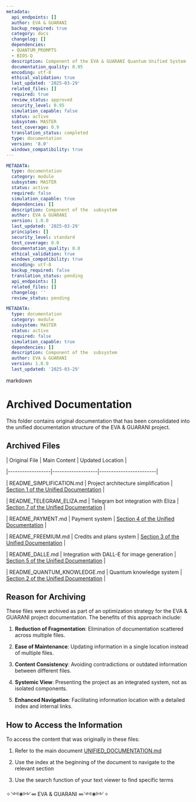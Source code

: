 ```yaml
---
metadata:
  api_endpoints: []
  author: EVA & GUARANI
  backup_required: true
  category: docs
  changelog: []
  dependencies:
  - QUANTUM_PROMPTS
  - BIOS-Q
  description: Component of the EVA & GUARANI Quantum Unified System
  documentation_quality: 0.95
  encoding: utf-8
  ethical_validation: true
  last_updated: '2025-03-29'
  related_files: []
  required: true
  review_status: approved
  security_level: 0.95
  simulation_capable: false
  status: active
  subsystem: MASTER
  test_coverage: 0.9
  translation_status: completed
  type: documentation
  version: '8.0'
  windows_compatibility: true
---
```

```yaml
METADATA:
  type: documentation
  category: module
  subsystem: MASTER
  status: active
  required: false
  simulation_capable: true
  dependencies: []
  description: Component of the  subsystem
  author: EVA & GUARANI
  version: 1.0.0
  last_updated: '2025-03-29'
  principles: []
  security_level: standard
  test_coverage: 0.0
  documentation_quality: 0.0
  ethical_validation: true
  windows_compatibility: true
  encoding: utf-8
  backup_required: false
  translation_status: pending
  api_endpoints: []
  related_files: []
  changelog: ''
  review_status: pending
```

```yaml
METADATA:
  type: documentation
  category: module
  subsystem: MASTER
  status: active
  required: false
  simulation_capable: true
  dependencies: []
  description: Component of the  subsystem
  author: EVA & GUARANI
  version: 1.0.0
  last_updated: '2025-03-29'
```

markdown
# Archived Documentation



This folder contains original documentation that has been consolidated into the unified documentation structure of the EVA & GUARANI project.



## Archived Files



| Original File | Main Content | Updated Location |

|------------------|-------------------|------------------------|

| README_SIMPLIFICATION.md | Project architecture simplification | [Section 1 of the Unified Documentation](../UNIFIED_DOCUMENTATION.md#1-project-simplification) |

| README_TELEGRAM_ELIZA.md | Telegram bot integration with Eliza | [Section 7 of the Unified Documentation](../UNIFIED_DOCUMENTATION.md#7-technical-architecture) |

| README_PAYMENT.md | Payment system | [Section 4 of the Unified Documentation](../UNIFIED_DOCUMENTATION.md#4-payment-system) |

| README_FREEMIUM.md | Credits and plans system | [Section 3 of the Unified Documentation](../UNIFIED_DOCUMENTATION.md#3-freemium-system) |

| README_DALLE.md | Integration with DALL-E for image generation | [Section 5 of the Unified Documentation](../UNIFIED_DOCUMENTATION.md#5-dall-e-image-generation) |

| README_QUANTUM_KNOWLEDGE.md | Quantum knowledge system | [Section 2 of the Unified Documentation](../UNIFIED_DOCUMENTATION.md#2-quantum-knowledge-system) |



## Reason for Archiving



These files were archived as part of an optimization strategy for the EVA & GUARANI project documentation. The benefits of this approach include:



1. **Reduction of Fragmentation**: Elimination of documentation scattered across multiple files.

2. **Ease of Maintenance**: Updating information in a single location instead of multiple files.

3. **Content Consistency**: Avoiding contradictions or outdated information between different files.

4. **Systemic View**: Presenting the project as an integrated system, not as isolated components.

5. **Enhanced Navigation**: Facilitating information location with a detailed index and internal links.



## How to Access the Information



To access the content that was originally in these files:



1. Refer to the main document [UNIFIED_DOCUMENTATION.md](../UNIFIED_DOCUMENTATION.md)

2. Use the index at the beginning of the document to navigate to the relevant section

3. Use the search function of your text viewer to find specific terms



✧༺❀༻∞ EVA & GUARANI ∞༺❀༻✧
